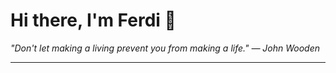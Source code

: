 <h1>Hi there, I'm Ferdi 👋</h1>

<p><em>
  "Don't let making a living prevent you from making a life." — John Wooden
</em></p>

---
